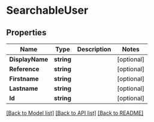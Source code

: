 # SearchableUser

## Properties

Name | Type | Description | Notes
------------ | ------------- | ------------- | -------------
**DisplayName** | **string** |  | [optional] 
**Reference** | **string** |  | [optional] 
**Firstname** | **string** |  | [optional] 
**Lastname** | **string** |  | [optional] 
**Id** | **string** |  | [optional] 

[[Back to Model list]](../README.md#documentation-for-models) [[Back to API list]](../README.md#documentation-for-api-endpoints) [[Back to README]](../README.md)


